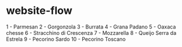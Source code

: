 # website-flow

1      - Parmesan 
2      - Gorgonzola 
3      - Burrata 
4      - Grana Padano 
5      - Oaxaca chesse
6      - Stracchino di Crescenza 
7      - Mozzarella 
8      - Queijo Serra da Estrela 
9      - Pecorino Sardo
10    - Pecorino Toscano 